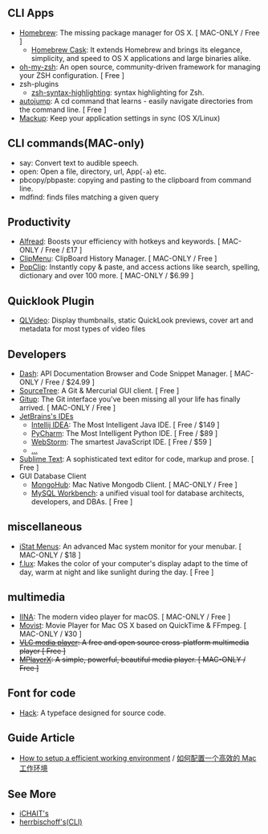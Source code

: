 ## CLI Apps
- [Homebrew](http://brew.sh/): The missing package manager for OS X. [ MAC-ONLY / Free ]
    - [Homebrew Cask](http://caskroom.io/): It extends Homebrew and brings its elegance, simplicity, and speed to OS X applications and large binaries alike.
- [oh-my-zsh](http://ohmyz.sh/): An open source, community-driven framework for managing your ZSH configuration. [ Free ]
- zsh-plugins
    + [zsh-syntax-highlighting](https://github.com/zsh-users/zsh-syntax-highlighting): syntax highlighting for Zsh.
- [autojump](https://github.com/wting/autojump): A cd command that learns - easily navigate directories from the command line. [ Free ]
- [Mackup](https://github.com/lra/mackup): Keep your application settings in sync (OS X/Linux)

## CLI commands(MAC-only)
- say: Convert text to audible speech.
- open: Open a file, directory, url, App(`-a`) etc.
- pbcopy/pbpaste: copying and pasting to the clipboard from command line.
- mdfind: finds files matching a given query

## Productivity
- [Alfread](https://www.alfredapp.com/): Boosts your efficiency with hotkeys and keywords. [ MAC-ONLY / Free / £17 ]
- [ClipMenu](http://www.clipmenu.com/): ClipBoard History Manager. [ MAC-ONLY / Free ]
- [PopClip](http://pilotmoon.com/popclip/): Instantly copy & paste, and access actions like search, spelling, dictionary and over 100 more. [ MAC-ONLY / $6.99 ]

## Quicklook Plugin
- [QLVideo](https://github.com/Marginal/QLVideo): Display thumbnails, static QuickLook previews, cover art and metadata for most types of video files

## Developers
- [Dash](https://kapeli.com/dash): API Documentation Browser and Code Snippet Manager. [ MAC-ONLY / Free / $24.99 ]
- [SourceTree](https://www.sourcetreeapp.com/): A Git & Mercurial GUI client. [ Free ]
- [Gitup](http://gitup.co/): The Git interface you've been missing all your life has finally arrived. [ MAC-ONLY / Free ]
- [JetBrains's IDEs](https://www.jetbrains.com/)
    + [Intellij IDEA](https://www.jetbrains.com/idea): The Most Intelligent Java IDE. [ Free / $149 ]
    + [PyCharm](https://www.jetbrains.com/pycharm): The Most Intelligent Python IDE. [ Free / $89 ]
    + [WebStorm](https://www.jetbrains.com/webstorm): The smartest JavaScript IDE. [ Free / $59 ]
    + [...](https://www.jetbrains.com/products.html)
- [Sublime Text](http://www.sublimetext.com/3): A sophisticated text editor for code, markup and prose. [ Free ]
- GUI Database Client
    + [MongoHub](https://github.com/jeromelebel/MongoHub-Mac): Mac Native Mongodb Client. [ MAC-ONLY / Free ]
    + [MySQL Workbench](https://www.mysql.com/products/workbench): a unified visual tool for database architects, developers, and DBAs. [ Free ]

## miscellaneous
- [iStat Menus](https://bjango.com/mac/istatmenus/): An advanced Mac system monitor for your menubar. [ MAC-ONLY / $18 ]
- [f.lux](https://justgetflux.com/): Makes the color of your computer's display adapt to the time of day, warm at night and like sunlight during the day. [ Free ]

## multimedia
- [IINA](https://lhc70000.github.io/iina/): The modern video player for macOS. [ MAC-ONLY / Free ]
- [Movist](http://cocoable.tistory.com/): Movie Player for Mac OS X based on QuickTime & FFmpeg. [ MAC-ONLY / ¥30 ]
- <del>[VLC media player](http://www.videolan.org/): A free and open source cross-platform multimedia player [ Free ]</del>
- <del>[MPlayerX](http://mplayerx.org/): A simple, powerful, beautiful media player. [ MAC-ONLY / Free ]</del>

## Font for code
- [Hack](http://sourcefoundry.org/hack/): A typeface designed for source code.

## Guide Article
- [How to setup a efficient working environment](https://github.com/macdao/ocds-guide-to-setting-up-mac/blob/master/README.en.md) / [如何配置一个高效的 Mac 工作环境](https://github.com/macdao/ocds-guide-to-setting-up-mac)

## See More
- [iCHAIT's](https://github.com/iCHAIT/awesome-osx)
- [herrbischoff's(CLI)](https://github.com/herrbischoff/awesome-osx-command-line)
